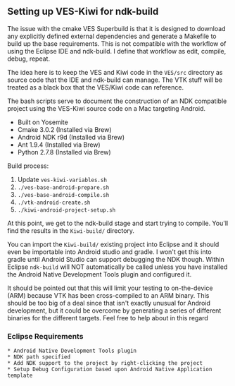 ## Setting up VES-Kiwi for ndk-build

The issue with the cmake VES Superbuild is that it is designed to download any explicitly defined external dependencies and generate a Makefile to build up the base requirements. This is not compatible with the workflow of using the Eclipse IDE and ndk-build. I define that workflow as edit, compile, debug, repeat.

The idea here is to keep the VES and Kiwi code in the `VES/src` directory as source code that the IDE and ndk-build can manage. The VTK stuff will be treated as a black box that the VES/Kiwi code can reference.

The bash scripts serve to document the construction of an NDK compatible project using the VES-Kiwi source code on a Mac targeting Android.

   * Built on Yosemite
   * Cmake 3.0.2 (Installed via Brew)
   * Android NDK r9d (Installed via Brew)
   * Ant 1.9.4 (Installed via Brew)
   * Python 2.7.8 (Installed via Brew)

Build process:

1. Update `ves-kiwi-variables.sh`
1. `./ves-base-android-prepare.sh`
2. `./ves-base-android-compile.sh`
3. `./vtk-android-create.sh`
4. `./kiwi-android-project-setup.sh`

At this point, we get to the ndk-build stage and start trying to compile. You'll find the results in the `Kiwi-build/` directory.

You can import the `Kiwi-build/` existing project into Eclipse and it should even be importable into Android studio and gradle. I won't get this into gradle until Android Studio can support debugging the NDK though. Within Eclipse `ndk-build` will NOT automatically be called unless you have installed the Android Native Development Tools plugin and configured it.

It should be pointed out that this will limit your testing to on-the-device (ARM) because VTK has been cross-compiled to an ARM binary. This should be too big of a deal since that isn't exactly unusual for Android development, but it could be overcome by generating a series of different binaries for the different targets. Feel free to help about in this regard

### Eclipse Requirements

    * Android Native Development Tools plugin
    * NDK path specified
    * Add NDK support to the project by right-clicking the project
    * Setup Debug Configuration based upon Android Native Application template
